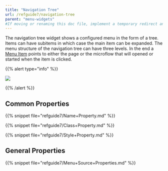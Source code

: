 ```yaml
---
title: "Navigation Tree"
url: /refguide7/navigation-tree
parent: "menu-widgets"
#If moving or renaming this doc file, implement a temporary redirect and let the respective team know they should update the URL in the product. See Mapping to Products for more details.
---
```



The navigation tree widget shows a configured menu in the form of a tree. Items can have subitems in which case the main item can be expanded. The menu structure of the navigation tree can have three levels. In the end a [Menu Item](menu-item) points to either the page or the microflow that will opened or started when the item is clicked.

{{% alert type="info" %}}

![](attachments/pages/navigation-tree.png)

{{% /alert %}}

## Common Properties

{{% snippet file="refguide7/Name+Property.md" %}}

{{% snippet file="refguide7/Class+Property.md" %}}

{{% snippet file="refguide7/Style+Property.md" %}}

## General Properties

{{% snippet file="refguide7/Menu+Source+Properties.md" %}}
